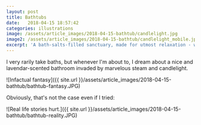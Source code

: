 ```yaml
---
layout: post
title: Bathtubs
date:   2018-04-15 18:57:42
categories: illustrations
image: /assets/article_images/2018-04-15-bathtub/candlelight.jpg
image2: /assets/article_images/2018-04-15-bathtub/candlelight_mobile.jpg
excerpt: 'A bath-salts-filled sanctuary, made for utmost relaxation - when executed correctly.'
---
```


I very rarily take baths, but whenever I'm about to, I dream about a nice and lavendar-scented bathroom invaded by marvelous steam and candlelight.

![Infactual fantasy]({{ site.url }}/assets/article_images/2018-04-15-bathtub/bathtub-fantasy.JPG)

Obviously, that's not the case even if I tried:

![Real life stories hurt.]({{ site.url }}/assets/article_images/2018-04-15-bathtub/bathtub-reality.JPG)
